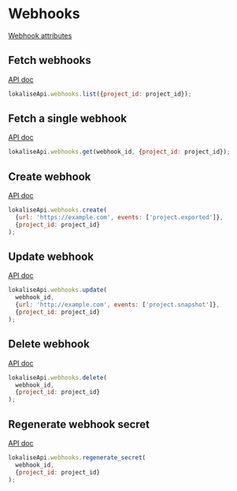 # Webhooks

[Webhook attributes](https://app.lokalise.com/api2docs/curl/#object-webhooks)

## Fetch webhooks

[API doc](https://app.lokalise.com/api2docs/curl/#transition-list-all-webhooks-get)

```js
lokaliseApi.webhooks.list({project_id: project_id});
```

## Fetch a single webhook

[API doc](https://app.lokalise.com/api2docs/curl/#transition-retrieve-a-webhook-get)

```js
lokaliseApi.webhooks.get(webhook_id, {project_id: project_id});
```

## Create webhook

[API doc](https://app.lokalise.com/api2docs/curl/#transition-create-a-webhook-post)

```js
lokaliseApi.webhooks.create(
  {url: 'https://example.com', events: ['project.exported']},
  {project_id: project_id}
);
```

## Update webhook

[API doc](https://app.lokalise.com/api2docs/curl/#transition-update-a-webhook-put)

```js
lokaliseApi.webhooks.update(
  webhook_id,
  {url: 'http://example.com', events: ['project.snapshot']},
  {project_id: project_id}
);
```

## Delete webhook

[API doc](https://app.lokalise.com/api2docs/curl/#transition-delete-a-webhook-delete)

```js
lokaliseApi.webhooks.delete(
  webhook_id,
  {project_id: project_id}
);
```

## Regenerate webhook secret

[API doc](https://app.lokalise.com/api2docs/curl/#transition-regenerate-a-webhook-secret-patch)

```js
lokaliseApi.webhooks.regenerate_secret(
  webhook_id,
  {project_id: project_id}
);
```
